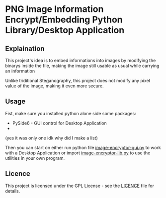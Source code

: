 # PNG Image Information Encrypt/Embedding Python Library/Desktop Application 

## Explaination
This project's idea is to embed informations into images by modifying the binarys inside the file, making the image still usable as usual while carrying an information

Unlike triditional Steganography, this project does not modify any pixel value of the image, making it even more secure.
## Usage
Fist, make sure you installed python alone side some packages:
- PySide6 - GUI control for Desktop Application
-
  
(yes it was only one idk why did I make a list)

Then you can start on either run python file [image-encryptor-gui.py](image-encryptor-gui.py) to work with a Desktop Application or import [image-encryptor-lib.py](image-encryptor-lib.py) to use the utilities in your own program.
## Licence
This project is licensed under the GPL License - see the [LICENCE](LICENCE.txt) file for details.
